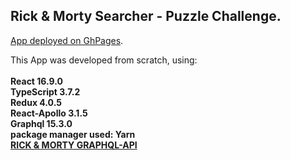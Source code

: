 ## Rick & Morty Searcher - Puzzle Challenge.

[App deployed on GhPages](https://zigaran.github.io/rickmorty-web/).

This App was developed from scratch, using:</br>
</br>
**React 16.9.0**</br>
**TypeScript 3.7.2**</br>
**Redux 4.0.5**</br>
**React-Apollo 3.1.5**</br>
**Graphql 15.3.0**</br>
**package manager used: Yarn**</br>
**[RICK & MORTY GRAPHQL-API](https://rickandmortyapi.com/graphql)**</br>
